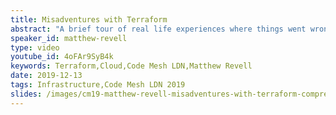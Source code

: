 ```yaml
---
title: Misadventures with Terraform
abstract: "A brief tour of real life experiences where things went wrong, but useful lessons were learned."
speaker_id: matthew-revell
type: video
youtube_id: 4oFAr9SyB4k
keywords: Terraform,Cloud,Code Mesh LDN,Matthew Revell
date: 2019-12-13
tags: Infrastructure,Code Mesh LDN 2019
slides: /images/cm19-matthew-revell-misadventures-with-terraform-compressed.pdf
---
```


